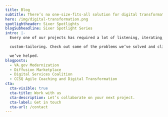 ```yaml
---
title: Blog
subtitle: There’s no one-size-fits-all solution for digital transformation.
hero: /img/digital-transformation.png
spotlightheader: Sixer Spotlights
blogSubheadline: Sixer Spotlight Series
intro: |-
  Every one of our projects has required a lot of listening, iterating, and

  custom-tailoring. Check out some of the problems we’ve solved and clients

  we’ve helped.
blogposts:
  - VA.gov Modernization
  - Diffusion Marketplace
  - Digital Services Coalition
  - CCSQ Agile Coaching and Digital Transformation
cta:
  cta-visible: true
  cta-title: Work with us
  cta-description: Let’s collaborate on your next project.
  cta-label: Get in touch
  cta-url: /contact
---
```

